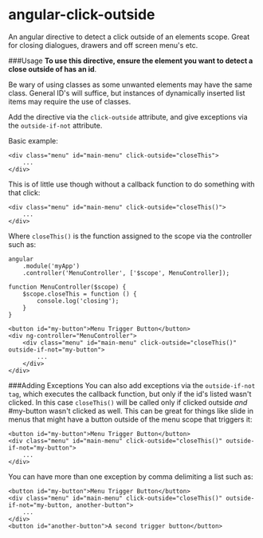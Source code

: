 angular-click-outside
=====================

An angular directive to detect a click outside of an elements scope. Great for closing dialogues, drawers and off screen menu's etc.

###Usage
__To use this directive, ensure the element you want to detect a close outside of has an id__. 

Be wary of using classes as some unwanted elements may have the same class. General ID's will suffice, but instances of dynamically inserted list items may require the use of classes. 

Add the directive via the `click-outside` attribute, and give exceptions via the `outside-if-not` attribute.

Basic example:
    
    <div class="menu" id="main-menu" click-outside="closeThis">
        ...
    </div>
    
This is of little use though without a callback function to do something with that click:
	
    <div class="menu" id="main-menu" click-outside="closeThis()">
        ...
    </div>
	
Where `closeThis()` is the function assigned to the scope via the controller such as:

    angular
        .module('myApp')
        .controller('MenuController', ['$scope', MenuController]);
        
    function MenuController($scope) {
        $scope.closeThis = function () {
            console.log('closing');
        }
    }
    
    <button id="my-button">Menu Trigger Button</button>
    <div ng-controller="MenuController">
        <div class="menu" id="main-menu" click-outside="closeThis()" outside-if-not="my-button">
            ...
        </div>
    </div>

###Adding Exceptions
You can also add exceptions via the `outside-if-not tag`, which executes the callback function, but only if the id's listed wasn't clicked. In this case `closeThis()` will be called only if clicked outside _and_ #my-button wasn't clicked as well. This can be great for things like slide in menus that might have a button outside of the menu scope that triggers it:
    
    <button id="my-button">Menu Trigger Button</button>
    <div class="menu" id="main-menu" click-outside="closeThis()" outside-if-not="my-button">
        ...
    </div>
	
You can have more than one exception by comma delimiting a list such as:

	<button id="my-button">Menu Trigger Button</button>
    <div class="menu" id="main-menu" click-outside="closeThis()" outside-if-not="my-button, another-button">
        ...
    </div>
	<button id="another-button">A second trigger button</button>
